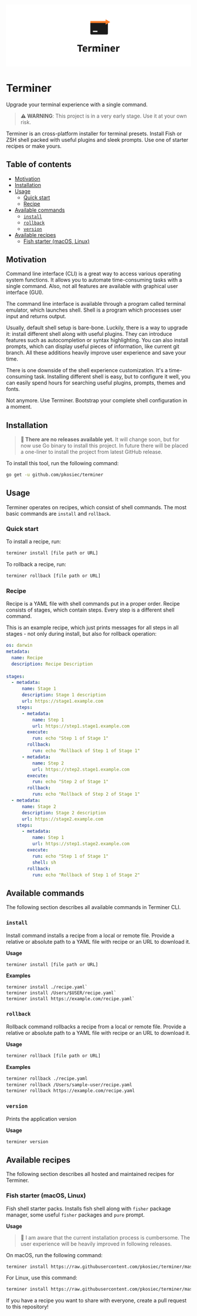 ![Terminer](./assets/logo.png)

# Terminer

Upgrade your terminal experience with a single command.

> **:warning: WARNING**: This project is in a very early stage. Use it at your own risk.

Terminer is an cross-platform installer for terminal presets. Install Fish or ZSH shell packed with useful plugins and sleek prompts. Use one of starter recipes or make yours.

## Table of contents

- [Motivation](#motivation)
- [Installation](#installation)
- [Usage](#usage)
  - [Quick start](#quick-start)
  - [Recipe](#recipe)
- [Available commands](#available-commands)
  - [`install`](#install)
  - [`rollback`](#rollback)
  - [`version`](#version)
- [Available recipes](#available-recipes)
  - [Fish starter (macOS, Linux)](#fish-starter-macos-linux)

## Motivation

Command line interface (CLI) is a great way to access various operating system functions. It allows you to automate time-consuming tasks with a single command. Also, not all features are available with graphical user interface (GUI).

The command line interface is available through a program called terminal emulator, which launches shell. Shell is a program which processes user input and returns output.

Usually, default shell setup is bare-bone. Luckily, there is a way to upgrade it: install different shell along with useful plugins. They can introduce features such as autocompletion or syntax highlighting. You can also install prompts, which can display useful pieces of information, like current git branch. All these additions heavily improve user experience and save your time.

There is one downside of the shell experience customization. It's a time-consuming task. Installing different shell is easy, but to configure it well, you can easily spend hours for searching useful plugins, prompts, themes and fonts.

Not anymore. Use Terminer. Bootstrap your complete shell configuration in a moment.

## Installation

> **:construction: There are no releases available yet.** It will change soon, but for now use Go binary to install this project. In future there will be placed a one-liner to install the project from latest GitHub release.

To install this tool, run the following command:

```bash
go get -u github.com/pkosiec/terminer
```

## Usage

Terminer operates on recipes, which consist of shell commands.
The most basic commands are `install` and `rollback`.

### Quick start

To install a recipe, run:

```bash
terminer install [file path or URL]
```

To rollback a recipe, run:

```bash
terminer rollback [file path or URL]
```

### Recipe

Recipe is a YAML file with shell commands put in a proper order. Recipe consists of stages, which contain steps. Every step is a different shell command.

This is an example recipe, which just prints messages for all steps in all stages - not only during install, but also for rollback operation:

```yaml
os: darwin
metadata:
  name: Recipe
  description: Recipe Description

stages:
  - metadata:
      name: Stage 1
      description: Stage 1 description
      url: https://stage1.example.com
    steps:
      - metadata:
          name: Step 1
          url: https://step1.stage1.example.com
        execute:
          run: echo "Step 1 of Stage 1"
        rollback:
          run: echo "Rollback of Step 1 of Stage 1"
      - metadata:
          name: Step 2
          url: https://step2.stage1.example.com
        execute:
          run: echo "Step 2 of Stage 1"
        rollback:
          run: echo "Rollback of Step 2 of Stage 1"
  - metadata:
      name: Stage 2
      description: Stage 2 description
      url: https://stage2.example.com
    steps:
      - metadata:
          name: Step 1
          url: https://step1.stage2.example.com
        execute:
          run: echo "Step 1 of Stage 1"
          shell: sh
        rollback:
          run: echo "Rollback of Step 1 of Stage 2"
```

## Available commands

The following section describes all available commands in Terminer CLI.

### `install`

Install command installs a recipe from a local or remote file. Provide a relative or absolute path to a YAML file with recipe or an URL to download it.

**Usage**

```bash
terminer install [file path or URL]
```

**Examples**

```
terminer install ./recipe.yaml`
terminer install /Users/$USER/recipe.yaml`
terminer install https://example.com/recipe.yaml`
```

### `rollback`

Rollback command rollbacks a recipe from a local or remote file.
Provide a relative or absolute path to a YAML file with recipe
or an URL to download it.

**Usage**

```bash
terminer rollback [file path or URL]
```

**Examples**

```bash
terminer rollback ./recipe.yaml
terminer rollback /Users/sample-user/recipe.yaml
terminer rollback https://example.com/recipe.yaml
```

### `version`

Prints the application version

**Usage**

```bash
terminer version
```

## Available recipes

The following section describes all hosted and maintained recipes for Terminer.

### **Fish starter** (macOS, Linux)

Fish shell starter packs. Installs fish shell along with `fisher` package manager, some useful `fisher` packages and `pure` prompt.

**Usage**

> :construction: I am aware that the current installation process is cumbersome. The user experience will be heavily improved in following releases.

On macOS, run the following command:

```bash
terminer install https://raw.githubusercontent.com/pkosiec/terminer/master/recipes/fish-starter/darwin.yaml
```

For Linux, use this command:

```bash
terminer install https://raw.githubusercontent.com/pkosiec/terminer/master/recipes/fish-starter/linux.yaml
```

If you have a recipe you want to share with everyone, create a pull request to this repository!
